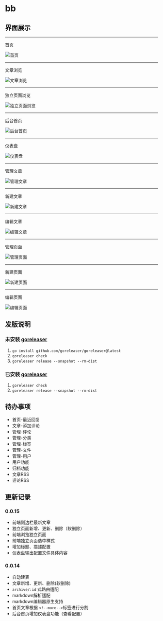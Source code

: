 # bb

## 界面展示

---
首页

![首页](https://puep.qpic.cn/coral/Q3auHgzwzM4fgQ41VTF2rGSzd3OlNibLrIKANM5tqkSZUHQxXgdRC7w/0)

---
文章浏览

![文章浏览](https://puep.qpic.cn/coral/Q3auHgzwzM4fgQ41VTF2rJqvDnM5Cm4S7l6qWBq1KiahHGkjcLrvPsw/0)

---
独立页面浏览

![独立页面浏览](https://puep.qpic.cn/coral/Q3auHgzwzM4fgQ41VTF2rJFKHRO6sWdDdXYljIgEpo9EiaDrDoiaeNGA/0)

---
后台首页

![后台首页](https://puep.qpic.cn/coral/Q3auHgzwzM4fgQ41VTF2rIRp3DEDvvvrjw1ibdLicU1GdegiadHYvXYUg/0)

---
仪表盘

![仪表盘](https://puep.qpic.cn/coral/Q3auHgzwzM4fgQ41VTF2rOCwxzZIqayztrZqGusUxyIWFKpibM9SPEA/0)

---
管理文章

![管理文章](https://puep.qpic.cn/coral/Q3auHgzwzM4fgQ41VTF2rJW3KuOG9Feo1wh4JeusIyl2oVc4dsFqCw/0)

---
新建文章

![新建文章](https://puep.qpic.cn/coral/Q3auHgzwzM4fgQ41VTF2rMOAib3o3HSqAqUOBgsbudXeD68icQ4iavM1A/0)

---
编辑文章

![编辑文章](https://puep.qpic.cn/coral/Q3auHgzwzM4fgQ41VTF2rLlMVWLpxYV4ibwKp05T23uZ9AQgvgd1o0Q/0)

---
管理页面

![管理页面](https://puep.qpic.cn/coral/Q3auHgzwzM4fgQ41VTF2rE8NjSOk4mKE81JMs0fbzO5ia5OZMqfJdGg/0)

---
新建页面

![新建页面](https://puep.qpic.cn/coral/Q3auHgzwzM4fgQ41VTF2rJpajmgZ6GyWqQVM97ibES1eH9dWBlENfaQ/0)

---
编辑页面

![编辑页面](https://puep.qpic.cn/coral/Q3auHgzwzM4fgQ41VTF2rJjMiaKwa0Vl0IlWOUUxjjtAZeAF6FCEeicA/0)

## 发版说明

### 未安装 [goreleaser](https://goreleaser.com/install/)

1. `go install github.com/goreleaser/goreleaser@latest`
2. `goreleaser check`
3. `goreleaser release --snapshot --rm-dist`

### 已安装 [goreleaser](https://goreleaser.com/install/)

1. `goreleaser check`
2. `goreleaser release --snapshot --rm-dist`

## 待办事项

- 首页-最近回复
- 文章-添加评论
- 管理-评论
- 管理-分类
- 管理-标签
- 管理-文件
- 管理-用户
- 用户功能
- 归档功能
- 文章RSS
- 评论RSS


## 更新记录

### 0.0.15

- 前端侧边栏最新文章
- 独立页面新增、更新、删除（软删除）
- 前端浏览独立页面
- 前端独立页面选中样式
- 增加标题、描述配置
- 仪表盘输出配置文件具体内容

### 0.0.14

- 自动建表
- 文章新增、更新、删除(软删除)
- `archive/:id` 式路由适配
- markdown解析适配
- markdown编辑器原生支持
- 首页文章根据 `<!--more-->`标签进行分割
- 后台首页增加仪表盘功能（查看配置）
